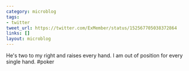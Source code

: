 ```yaml
---
category: microblog
tags:
- twitter
tweet_url: https://twitter.com/ExMember/status/152567705038372864
links: []
layout: microblog
---
```

He's two to my right and raises every hand. I am out of position for every single hand. #poker
